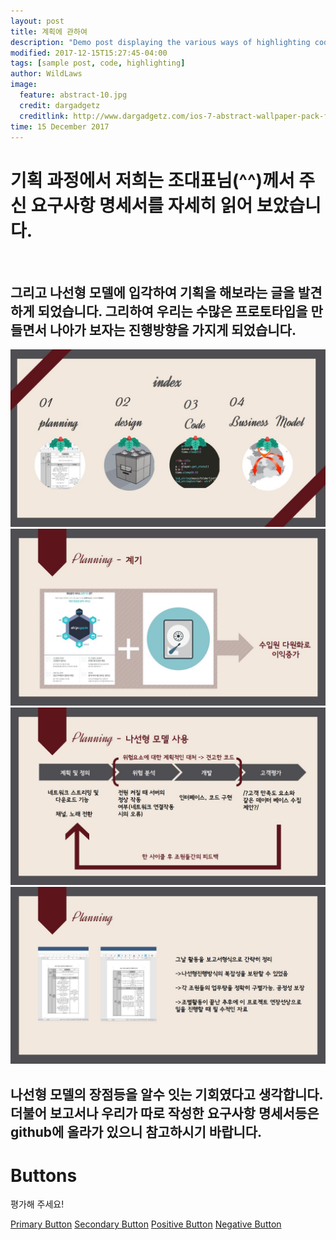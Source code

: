```yaml
---
layout: post
title: 계획에 관하여
description: "Demo post displaying the various ways of highlighting code in Markdown."
modified: 2017-12-15T15:27:45-04:00
tags: [sample post, code, highlighting]
author: WildLaws
image:
  feature: abstract-10.jpg
  credit: dargadgetz
  creditlink: http://www.dargadgetz.com/ios-7-abstract-wallpaper-pack-for-iphone-5-and-ipod-touch-retina/
time: 15 December 2017
---
```

<h1>기획 과정에서 저희는 조대표님(^^)께서 주신 요구사항 명세서를 자세히 읽어 보았습니다.</h1>
<br>
<h2>그리고 나선형 모델에 입각하여 기획을 해보라는 글을 발견하게 되었습니다. 그리하여 우리는 수많은 프로토타입을 만들면서 나아가 보자는 진행방향을 가지게 되었습니다.</h2>
<img src="/assets/img/p1.jpg">
<br>
<img src="/assets/img/p2.jpg">
<br>
<img src="/assets/img/p3.jpg">
<br>
<img src="/assets/img/p4.jpg">
<h2>나선형 모델의 장점등을 알수 잇는 기회였다고 생각합니다. 더불어 보고서나 우리가 따로 작성한 요구사항 명세서등은 github에 올라가 있으니 참고하시기 바랍니다.</h2>


# Buttons

평가해 주세요!


<a href="/" class="ui primary button">Primary Button</a>
<a href="/" class="ui secondary button">Secondary Button</a>
<a href="/" class="ui positive button">Positive Button</a>
<a href="/" class="ui negative button">Negative Button</a>